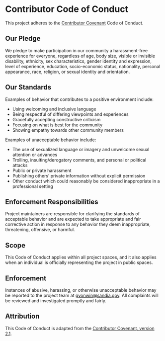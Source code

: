 # Contributor Code of Conduct

This project adheres to the [Contributor Covenant](https://www.contributor-covenant.org/) Code of Conduct.

## Our Pledge

We pledge to make participation in our community a harassment-free experience for everyone, regardless of age, body size, visible or invisible disability, ethnicity, sex characteristics, gender identity and expression, level of experience, education, socio-economic status, nationality, personal appearance, race, religion, or sexual identity and orientation.

## Our Standards

Examples of behavior that contributes to a positive environment include:
- Using welcoming and inclusive language
- Being respectful of differing viewpoints and experiences
- Gracefully accepting constructive criticism
- Focusing on what is best for the community
- Showing empathy towards other community members

Examples of unacceptable behavior include:
- The use of sexualized language or imagery and unwelcome sexual attention or advances
- Trolling, insulting/derogatory comments, and personal or political attacks
- Public or private harassment
- Publishing others’ private information without explicit permission
- Other conduct which could reasonably be considered inappropriate in a professional setting

## Enforcement Responsibilities

Project maintainers are responsible for clarifying the standards of acceptable behavior and are expected to take appropriate and fair corrective action in response to any behavior they deem inappropriate, threatening, offensive, or harmful.

## Scope

This Code of Conduct applies within all project spaces, and it also applies when an individual is officially representing the project in public spaces.

## Enforcement

Instances of abusive, harassing, or otherwise unacceptable behavior may be reported to the project team at gvonwin@sandia.gov. All complaints will be reviewed and investigated promptly and fairly.

## Attribution

This Code of Conduct is adapted from the [Contributor Covenant, version 2.1](https://www.contributor-covenant.org/version/2/1/code_of_conduct/).

